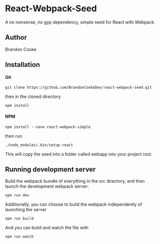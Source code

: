 # React-Webpack-Seed
A no nonsense, no gyp dependency, simple seed for React with Webpack.

## Author
Brandon Cooke

## Installation

#### Git
```
git clone https://github.com/BrandonCookeDev/react-webpack-seed.git
```
then in the cloned directory
```
npm install
```

#### NPM
```
npm install --save react-webpack-simple
```
then run
```
./node_modules/.bin/setup-react
```
This will copy the seed into a folder called webapp into your project root.

## Running development server
Build the webpack bundle of everything in the src directory, 
and then launch the development webpack server:
```
npm run dev
```

Additionally, you can choose to build the webpack independently of launching the server
```
npm run build
```

And you can build and watch the file with 
```
npm run watch
```